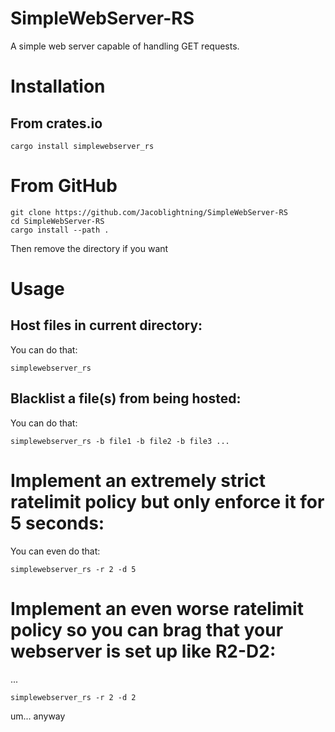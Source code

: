 # SimpleWebServer-RS

A simple web server capable of handling GET requests.

# Installation
## From crates.io

```shell
cargo install simplewebserver_rs
```

# From GitHub

```shell
git clone https://github.com/Jacoblightning/SimpleWebServer-RS
cd SimpleWebServer-RS
cargo install --path .
```

Then remove the directory if you want

# Usage

## Host files in current directory:

You can do that:
```shell
simplewebserver_rs
```

## Blacklist a file(s) from being hosted:

You can do that:
```shell
simplewebserver_rs -b file1 -b file2 -b file3 ...
```

# Implement an extremely strict ratelimit policy but only enforce it for 5 seconds:

You can even do that:
```shell
simplewebserver_rs -r 2 -d 5
```

# Implement an even worse ratelimit policy so you can brag that your webserver is set up like R2-D2:

...
```shell
simplewebserver_rs -r 2 -d 2
```
um... anyway

